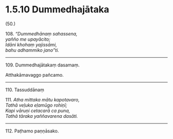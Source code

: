 

# 1.5.10 Dummedhajātaka




(50.)

108\. _“Dummedhānaṃ sahassena,_  
_yañño me upayācito;_  
_Idāni khohaṃ yajissāmi,_  
_bahu adhammiko jano”ti._  


---

109\. Dummedhajātakaṃ dasamaṃ.

  
Atthakāmavaggo pañcamo.



---

110\. Tassuddānaṃ



111\. _Atha mittaka mātu kapotavaro,_  
_Tathā veḷuka eḷamūgo rohiṇī;_  
_Kapi vāruṇi cetacarā ca puna,_  
_Tathā tāraka yaññavarena dasāti._  


---

112\. Paṭhamo paṇṇāsako.





